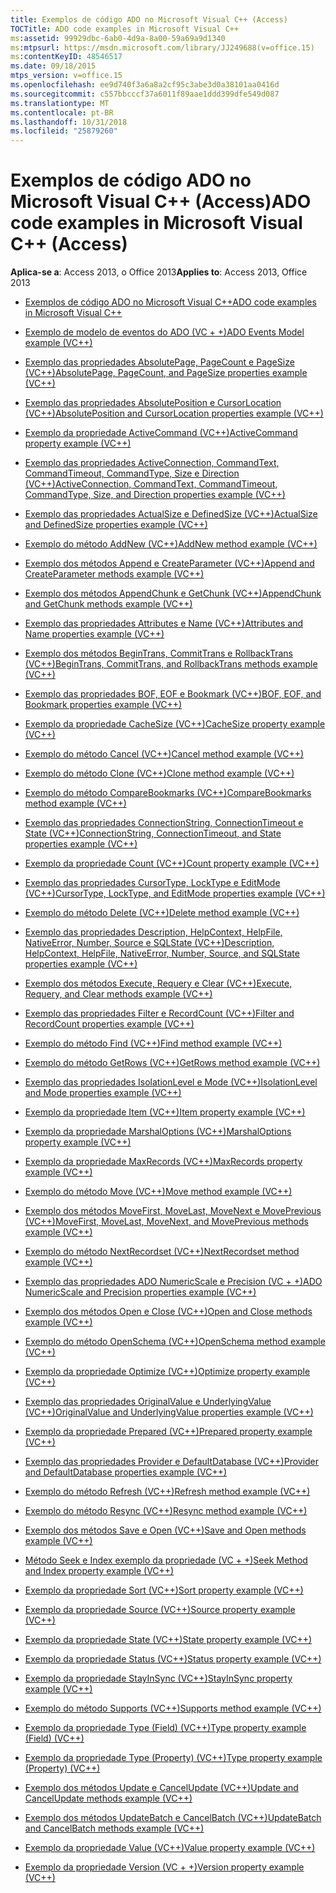 ```yaml
---
title: Exemplos de código ADO no Microsoft Visual C++ (Access)
TOCTitle: ADO code examples in Microsoft Visual C++
ms:assetid: 99929dbc-6ab0-4d9a-8a00-59a69a9d1340
ms:mtpsurl: https://msdn.microsoft.com/library/JJ249688(v=office.15)
ms:contentKeyID: 48546517
ms.date: 09/18/2015
mtps_version: v=office.15
ms.openlocfilehash: ee9d740f3a6a8a2cf95c3abe3d0a38101aa0416d
ms.sourcegitcommit: c557bbcccf37a6011f89aae1ddd399dfe549d087
ms.translationtype: MT
ms.contentlocale: pt-BR
ms.lasthandoff: 10/31/2018
ms.locfileid: "25879260"
---
```

# <a name="ado-code-examples-in-microsoft-visual-c-access"></a><span data-ttu-id="6c36c-102">Exemplos de código ADO no Microsoft Visual C++ (Access)</span><span class="sxs-lookup"><span data-stu-id="6c36c-102">ADO code examples in Microsoft Visual C++ (Access)</span></span>


<span data-ttu-id="6c36c-103">**Aplica-se a**: Access 2013, o Office 2013</span><span class="sxs-lookup"><span data-stu-id="6c36c-103">**Applies to**: Access 2013, Office 2013</span></span>

  - [<span data-ttu-id="6c36c-104">Exemplos de código ADO no Microsoft Visual C++</span><span class="sxs-lookup"><span data-stu-id="6c36c-104">ADO code examples in Microsoft Visual C++</span></span>](ado-code-examples-in-microsoft-visual-c.md)

  - [<span data-ttu-id="6c36c-105">Exemplo de modelo de eventos do ADO (VC + +)</span><span class="sxs-lookup"><span data-stu-id="6c36c-105">ADO Events Model example (VC++)</span></span>](ado-events-model-example-vc.md)

  - [<span data-ttu-id="6c36c-106">Exemplo das propriedades AbsolutePage, PageCount e PageSize (VC++)</span><span class="sxs-lookup"><span data-stu-id="6c36c-106">AbsolutePage, PageCount, and PageSize properties example (VC++)</span></span>](absolutepage-pagecount-and-pagesize-properties-example-vc.md)

  - [<span data-ttu-id="6c36c-107">Exemplo das propriedades AbsolutePosition e CursorLocation (VC++)</span><span class="sxs-lookup"><span data-stu-id="6c36c-107">AbsolutePosition and CursorLocation properties example (VC++)</span></span>](absoluteposition-and-cursorlocation-properties-example-vc.md)

  - [<span data-ttu-id="6c36c-108">Exemplo da propriedade ActiveCommand (VC++)</span><span class="sxs-lookup"><span data-stu-id="6c36c-108">ActiveCommand property example (VC++)</span></span>](activecommand-property-example-vc.md)

  - [<span data-ttu-id="6c36c-109">Exemplo das propriedades ActiveConnection, CommandText, CommandTimeout, CommandType, Size e Direction (VC++)</span><span class="sxs-lookup"><span data-stu-id="6c36c-109">ActiveConnection, CommandText, CommandTimeout, CommandType, Size, and Direction properties example (VC++)</span></span>](activeconnection-commandtext-commandtimeout-commandtype-size-and-direction-properties-example-vc.md)

  - [<span data-ttu-id="6c36c-110">Exemplo das propriedades ActualSize e DefinedSize (VC++)</span><span class="sxs-lookup"><span data-stu-id="6c36c-110">ActualSize and DefinedSize properties example (VC++)</span></span>](actualsize-and-definedsize-properties-example-vc.md)

  - [<span data-ttu-id="6c36c-111">Exemplo do método AddNew (VC++)</span><span class="sxs-lookup"><span data-stu-id="6c36c-111">AddNew method example (VC++)</span></span>](addnew-method-example-vc.md)

  - [<span data-ttu-id="6c36c-112">Exemplo dos métodos Append e CreateParameter (VC++)</span><span class="sxs-lookup"><span data-stu-id="6c36c-112">Append and CreateParameter methods example (VC++)</span></span>](append-and-createparameter-methods-example-vc.md)

  - [<span data-ttu-id="6c36c-113">Exemplo dos métodos AppendChunk e GetChunk (VC++)</span><span class="sxs-lookup"><span data-stu-id="6c36c-113">AppendChunk and GetChunk methods example (VC++)</span></span>](appendchunk-and-getchunk-methods-example-vc.md)

  - [<span data-ttu-id="6c36c-114">Exemplo das propriedades Attributes e Name (VC++)</span><span class="sxs-lookup"><span data-stu-id="6c36c-114">Attributes and Name properties example (VC++)</span></span>](attributes-and-name-properties-example-vc.md)

  - [<span data-ttu-id="6c36c-115">Exemplo dos métodos BeginTrans, CommitTrans e RollbackTrans (VC++)</span><span class="sxs-lookup"><span data-stu-id="6c36c-115">BeginTrans, CommitTrans, and RollbackTrans methods example (VC++)</span></span>](begintrans-committrans-and-rollbacktrans-methods-example-vc.md)

  - [<span data-ttu-id="6c36c-116">Exemplo das propriedades BOF, EOF e Bookmark (VC++)</span><span class="sxs-lookup"><span data-stu-id="6c36c-116">BOF, EOF, and Bookmark properties example (VC++)</span></span>](bof-eof-and-bookmark-properties-example-vc.md)

  - [<span data-ttu-id="6c36c-117">Exemplo da propriedade CacheSize (VC++)</span><span class="sxs-lookup"><span data-stu-id="6c36c-117">CacheSize property example (VC++)</span></span>](cachesize-property-example-vc.md)

  - [<span data-ttu-id="6c36c-118">Exemplo do método Cancel (VC++)</span><span class="sxs-lookup"><span data-stu-id="6c36c-118">Cancel method example (VC++)</span></span>](cancel-method-example-vc.md)

  - [<span data-ttu-id="6c36c-119">Exemplo do método Clone (VC++)</span><span class="sxs-lookup"><span data-stu-id="6c36c-119">Clone method example (VC++)</span></span>](clone-method-example-vc.md)

  - [<span data-ttu-id="6c36c-120">Exemplo do método CompareBookmarks (VC++)</span><span class="sxs-lookup"><span data-stu-id="6c36c-120">CompareBookmarks method example (VC++)</span></span>](comparebookmarks-method-example-vc.md)

  - [<span data-ttu-id="6c36c-121">Exemplo das propriedades ConnectionString, ConnectionTimeout e State (VC++)</span><span class="sxs-lookup"><span data-stu-id="6c36c-121">ConnectionString, ConnectionTimeout, and State properties example (VC++)</span></span>](connectionstring-connectiontimeout-and-state-properties-example-vc.md)

  - [<span data-ttu-id="6c36c-122">Exemplo da propriedade Count (VC++)</span><span class="sxs-lookup"><span data-stu-id="6c36c-122">Count property example (VC++)</span></span>](count-property-example-vc.md)

  - [<span data-ttu-id="6c36c-123">Exemplo das propriedades CursorType, LockType e EditMode (VC++)</span><span class="sxs-lookup"><span data-stu-id="6c36c-123">CursorType, LockType, and EditMode properties example (VC++)</span></span>](cursortype-locktype-and-editmode-properties-example-vc.md)

  - [<span data-ttu-id="6c36c-124">Exemplo do método Delete (VC++)</span><span class="sxs-lookup"><span data-stu-id="6c36c-124">Delete method example (VC++)</span></span>](delete-method-example-vc.md)

  - [<span data-ttu-id="6c36c-125">Exemplo das propriedades Description, HelpContext, HelpFile, NativeError, Number, Source e SQLState (VC++)</span><span class="sxs-lookup"><span data-stu-id="6c36c-125">Description, HelpContext, HelpFile, NativeError, Number, Source, and SQLState properties example (VC++)</span></span>](description-helpcontext-helpfile-nativeerror-number-source-and-sqlstate-properties-example-vc.md)

  - [<span data-ttu-id="6c36c-126">Exemplo dos métodos Execute, Requery e Clear (VC++)</span><span class="sxs-lookup"><span data-stu-id="6c36c-126">Execute, Requery, and Clear methods example (VC++)</span></span>](execute-requery-and-clear-methods-example-vc.md)

  - [<span data-ttu-id="6c36c-127">Exemplo das propriedades Filter e RecordCount (VC++)</span><span class="sxs-lookup"><span data-stu-id="6c36c-127">Filter and RecordCount properties example (VC++)</span></span>](filter-and-recordcount-properties-example-vc.md)

  - [<span data-ttu-id="6c36c-128">Exemplo do método Find (VC++)</span><span class="sxs-lookup"><span data-stu-id="6c36c-128">Find method example (VC++)</span></span>](find-method-example-vc.md)

  - [<span data-ttu-id="6c36c-129">Exemplo do método GetRows (VC++)</span><span class="sxs-lookup"><span data-stu-id="6c36c-129">GetRows method example (VC++)</span></span>](getrows-method-example-vc.md)

  - [<span data-ttu-id="6c36c-130">Exemplo das propriedades IsolationLevel e Mode (VC++)</span><span class="sxs-lookup"><span data-stu-id="6c36c-130">IsolationLevel and Mode properties example (VC++)</span></span>](isolationlevel-and-mode-properties-example-vc.md)

  - [<span data-ttu-id="6c36c-131">Exemplo da propriedade Item (VC++)</span><span class="sxs-lookup"><span data-stu-id="6c36c-131">Item property example (VC++)</span></span>](item-property-example-vc.md)

  - [<span data-ttu-id="6c36c-132">Exemplo da propriedade MarshalOptions (VC++)</span><span class="sxs-lookup"><span data-stu-id="6c36c-132">MarshalOptions property example (VC++)</span></span>](marshaloptions-property-example-vc.md)

  - [<span data-ttu-id="6c36c-133">Exemplo da propriedade MaxRecords (VC++)</span><span class="sxs-lookup"><span data-stu-id="6c36c-133">MaxRecords property example (VC++)</span></span>](maxrecords-property-example-vc.md)

  - [<span data-ttu-id="6c36c-134">Exemplo do método Move (VC++)</span><span class="sxs-lookup"><span data-stu-id="6c36c-134">Move method example (VC++)</span></span>](move-method-example-vc.md)

  - [<span data-ttu-id="6c36c-135">Exemplo dos métodos MoveFirst, MoveLast, MoveNext e MovePrevious (VC++)</span><span class="sxs-lookup"><span data-stu-id="6c36c-135">MoveFirst, MoveLast, MoveNext, and MovePrevious methods example (VC++)</span></span>](movefirst-movelast-movenext-and-moveprevious-methods-example-vc.md)

  - [<span data-ttu-id="6c36c-136">Exemplo do método NextRecordset (VC++)</span><span class="sxs-lookup"><span data-stu-id="6c36c-136">NextRecordset method example (VC++)</span></span>](nextrecordset-method-example-vc.md)

  - [<span data-ttu-id="6c36c-137">Exemplo das propriedades ADO NumericScale e Precision (VC + +)</span><span class="sxs-lookup"><span data-stu-id="6c36c-137">ADO NumericScale and Precision properties example (VC++)</span></span>](ado-numericscale-and-precision-properties-example-vc.md)

  - [<span data-ttu-id="6c36c-138">Exemplo dos métodos Open e Close (VC++)</span><span class="sxs-lookup"><span data-stu-id="6c36c-138">Open and Close methods example (VC++)</span></span>](open-and-close-methods-example-vc.md)

  - [<span data-ttu-id="6c36c-139">Exemplo do método OpenSchema (VC++)</span><span class="sxs-lookup"><span data-stu-id="6c36c-139">OpenSchema method example (VC++)</span></span>](openschema-method-example-vc.md)

  - [<span data-ttu-id="6c36c-140">Exemplo da propriedade Optimize (VC++)</span><span class="sxs-lookup"><span data-stu-id="6c36c-140">Optimize property example (VC++)</span></span>](optimize-property-example-vc.md)

  - [<span data-ttu-id="6c36c-141">Exemplo das propriedades OriginalValue e UnderlyingValue (VC++)</span><span class="sxs-lookup"><span data-stu-id="6c36c-141">OriginalValue and UnderlyingValue properties example (VC++)</span></span>](originalvalue-and-underlyingvalue-properties-example-vc.md)

  - [<span data-ttu-id="6c36c-142">Exemplo da propriedade Prepared (VC++)</span><span class="sxs-lookup"><span data-stu-id="6c36c-142">Prepared property example (VC++)</span></span>](prepared-property-example-vc.md)

  - [<span data-ttu-id="6c36c-143">Exemplo das propriedades Provider e DefaultDatabase (VC++)</span><span class="sxs-lookup"><span data-stu-id="6c36c-143">Provider and DefaultDatabase properties example (VC++)</span></span>](provider-and-defaultdatabase-properties-example-vc.md)

  - [<span data-ttu-id="6c36c-144">Exemplo do método Refresh (VC++)</span><span class="sxs-lookup"><span data-stu-id="6c36c-144">Refresh method example (VC++)</span></span>](refresh-method-example-vc.md)

  - [<span data-ttu-id="6c36c-145">Exemplo do método Resync (VC++)</span><span class="sxs-lookup"><span data-stu-id="6c36c-145">Resync method example (VC++)</span></span>](resync-method-example-vc.md)

  - [<span data-ttu-id="6c36c-146">Exemplo dos métodos Save e Open (VC++)</span><span class="sxs-lookup"><span data-stu-id="6c36c-146">Save and Open methods example (VC++)</span></span>](save-and-open-methods-example-vc.md)

  - [<span data-ttu-id="6c36c-147">Método Seek e Index exemplo da propriedade (VC + +)</span><span class="sxs-lookup"><span data-stu-id="6c36c-147">Seek Method and Index property example (VC++)</span></span>](seek-method-and-index-property-example-vc.md)

  - [<span data-ttu-id="6c36c-148">Exemplo da propriedade Sort (VC++)</span><span class="sxs-lookup"><span data-stu-id="6c36c-148">Sort property example (VC++)</span></span>](sort-property-example-vc.md)

  - [<span data-ttu-id="6c36c-149">Exemplo da propriedade Source (VC++)</span><span class="sxs-lookup"><span data-stu-id="6c36c-149">Source property example (VC++)</span></span>](source-property-example-vc.md)

  - [<span data-ttu-id="6c36c-150">Exemplo da propriedade State (VC++)</span><span class="sxs-lookup"><span data-stu-id="6c36c-150">State property example (VC++)</span></span>](state-property-example-vc.md)

  - [<span data-ttu-id="6c36c-151">Exemplo da propriedade Status (VC++)</span><span class="sxs-lookup"><span data-stu-id="6c36c-151">Status property example (VC++)</span></span>](status-property-example-vc.md)

  - [<span data-ttu-id="6c36c-152">Exemplo da propriedade StayInSync (VC++)</span><span class="sxs-lookup"><span data-stu-id="6c36c-152">StayInSync property example (VC++)</span></span>](stayinsync-property-example-vc.md)

  - [<span data-ttu-id="6c36c-153">Exemplo do método Supports (VC++)</span><span class="sxs-lookup"><span data-stu-id="6c36c-153">Supports method example (VC++)</span></span>](supports-method-example-vc.md)

  - [<span data-ttu-id="6c36c-154">Exemplo da propriedade Type (Field) (VC++)</span><span class="sxs-lookup"><span data-stu-id="6c36c-154">Type property example (Field) (VC++)</span></span>](type-property-example-field-vc.md)

  - [<span data-ttu-id="6c36c-155">Exemplo da propriedade Type (Property) (VC++)</span><span class="sxs-lookup"><span data-stu-id="6c36c-155">Type property example (Property) (VC++)</span></span>](type-property-example-property-vc.md)

  - [<span data-ttu-id="6c36c-156">Exemplo dos métodos Update e CancelUpdate (VC++)</span><span class="sxs-lookup"><span data-stu-id="6c36c-156">Update and CancelUpdate methods example (VC++)</span></span>](update-and-cancelupdate-methods-example-vc.md)

  - [<span data-ttu-id="6c36c-157">Exemplo dos métodos UpdateBatch e CancelBatch (VC++)</span><span class="sxs-lookup"><span data-stu-id="6c36c-157">UpdateBatch and CancelBatch methods example (VC++)</span></span>](updatebatch-and-cancelbatch-methods-example-vc.md)

  - [<span data-ttu-id="6c36c-158">Exemplo da propriedade Value (VC++)</span><span class="sxs-lookup"><span data-stu-id="6c36c-158">Value property example (VC++)</span></span>](value-property-example-vc.md)

  - [<span data-ttu-id="6c36c-159">Exemplo da propriedade Version (VC + +)</span><span class="sxs-lookup"><span data-stu-id="6c36c-159">Version property example (VC++)</span></span>](version-property-example-vc.md)

